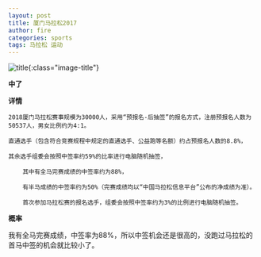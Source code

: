 ```yaml
---
layout: post
title: 厦门马拉松2017
author: fire
categories: sports 
tags: 马拉松 运动
---
```


![title](https://image.sideproject.cn/titlex/titlex_026.jpg){:class="image-title"}

**中了**

**详情**

```
2018厦门马拉松赛事规模为30000人，采用“预报名-后抽签”的报名方式，注册预报名人数为50537人，男女比例约为4:1。

直通选手（包含符合竞赛规程中规定的直通选手、公益跑等名额）约占预报名人数的8.8%，

其余选手组委会按照中签率约59%的比率进行电脑随机抽签，

    其中有全马完赛成绩的中签率约为88%，

    有半马成绩的中签率约为50%（完赛成绩均以“中国马拉松信息平台”公布的净成绩为准）。

    首次参加马拉松赛的报名选手，组委会按照中签率约为3%的比例进行电脑随机抽签。 
```

**概率**

我有全马完赛成绩，中签率为88%，所以中签机会还是很高的，没跑过马拉松的首马中签的机会就比较小了。